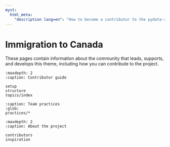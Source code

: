 ```yaml
---
myst:
  html_meta:
    "description lang=en": "How to become a contributor to the pydata-sphinx-theme."
---
```


# Immigration to Canada

These pages contain information about the community that leads, supports, and develops this theme, including how you can contribute to the project.

```{toctree}
:maxdepth: 2
:caption: Contributor guide

setup
structure
topics/index
```

```{toctree}
:caption: Team practices
:glob:
practices/*
```

```{toctree}
:maxdepth: 2
:caption: About the project

contributors
inspiration
```
